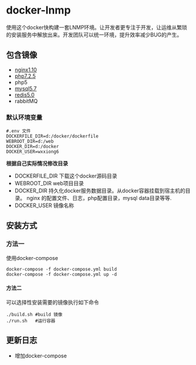 # docker-lnmp

使用这个docker快构建一套LNMP环境。让开发者更专注于开发，让运维从繁琐的安装服务中解放出来。开发团队可以统一环境，提升效率减少BUG的产生。



##  包含镜像

- [nginx1.10](https://github.com/wxxiong6/docker-lnmp/blob/master/nginx/README.md)
- [php7.2.5](https://github.com/wxxiong6/docker-lnmp/blob/master/php7.2/README.md) 
- php5
- [mysql5.7](https://github.com/wxxiong6/docker-lnmp/blob/master/mysql/README.md) 
- [redis5.0](https://github.com/wxxiong6/docker-lnmp/blob/master/redis5.0/README.md) 
- rabbitMQ



### 默认环境变量

```shell
#.env 文件
DOCKERFILE_DIR=d:/docker/dockerfile
WEBROOT_DIR=d:/web
DOCKER_DIR=d:/docker
DOCKER_USER=wxxiong6
```

**根据自己实际情况修改目录**

- DOCKERFILE_DIR  下载这个docker源码目录
- WEBROOT_DIR     web项目目录
- DOCKER_DIR         持久化docker服务数据目录。从docker容器挂载到宿主机的目录。
  nginx 的配置文件、日志，php配置目录，mysql data目录等等.
- DOCKER_USER      镜像名称

## 安装方式

### 方法一

使用docker-compose

```shell
docker-compose -f docker-compose.yml build
docker-compose -f docker-compose.yml up -d
```

#### 方法二

可以选择性安装需要的镜像执行如下命令

```shell
./build.sh #build 镜像
./run.sh   #运行容器
```



## 更新日志

- 增加docker-compose